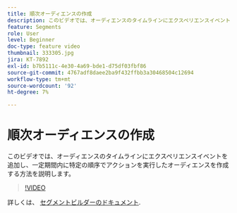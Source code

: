 ```yaml
---
title: 順次オーディエンスの作成
description: このビデオでは、オーディエンスのタイムラインにエクスペリエンスイベントを追加し、一定期間内に特定の順序でアクションを実行したオーディエンスを作成する方法を説明します。
feature: Segments
role: User
level: Beginner
doc-type: feature video
thumbnail: 333305.jpg
jira: KT-7892
exl-id: b7b5111c-4e30-4a69-bde1-d75df03fbf86
source-git-commit: 4767adf8daee2ba9f432ffbb3a30468504c12694
workflow-type: tm+mt
source-wordcount: '92'
ht-degree: 7%

---
```


# 順次オーディエンスの作成

このビデオでは、オーディエンスのタイムラインにエクスペリエンスイベントを追加し、一定期間内に特定の順序でアクションを実行したオーディエンスを作成する方法を説明します。

>[!VIDEO](https://video.tv.adobe.com/v/333305/?quality=12&learn=on)

詳しくは、 [セグメントビルダーのドキュメント](https://experienceleague.adobe.com/docs/experience-platform/segmentation/ui/segment-builder.html?lang=ja).
